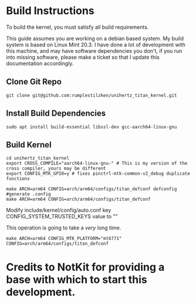 # Build Instructions
To build the kernel, you must satisfy all build requirements.

This guide assumes you are working on a debian based system. My build system is based on Linux Mint 20.3.
I have done a lot of development with this machine, and may have software dependencies you don't, if you run into missing software, please make a ticket so that I update this documentation accordingly.

## Clone Git Repo
```
git clone git@github.com:rumplestilzken/unihertz_titan_kernel.git
```
## Install Build Dependencies 
```
sudo apt install build-essential libssl-dev gcc-aarch64-linux-gnu
```
## Build Kernel 
```
cd unihertz_titan_kernel
export CROSS_COMPILE="aarch64-linux-gnu-" # This is my version of the cross compiler, yours may be different
export CONFIG_MTK_GPIO=y # fixes pinctrl-mtk-common-v2_debug duplicate functions

make ARCH=arm64 CONFIG=arch/arm64/configs/titan_defconf defconfig #generate .config
make ARCH=arm64 CONFIG=arch/arm64/configs/titan_defconf
```

Modify include/kernel/config/auto.conf key CONFIG_SYSTEM_TRUSTED_KEYS value to ""

This operation is going to take a *very* long time.
```
make ARCH=arm64 CONFIG_MTK_PLATFORM="mt6771" CONFIG=arch/arm64/configs/titan_defconf
```

# Credits to NotKit for providing a base with which to start this development.

